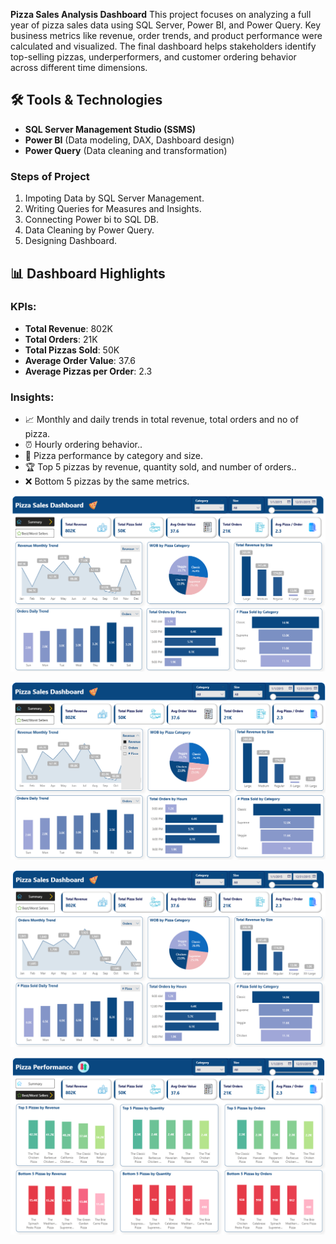 **Pizza Sales Analysis Dashboard** 
This project focuses on analyzing a full year of pizza sales data using SQL Server, Power BI, and Power Query. Key business metrics like revenue, order trends, and product performance were calculated and visualized. The final dashboard helps stakeholders identify top-selling pizzas, underperformers, and customer ordering behavior across different time dimensions.

## 🛠️ Tools & Technologies

- **SQL Server Management Studio (SSMS)**  
- **Power BI** (Data modeling, DAX, Dashboard design)  
- **Power Query** (Data cleaning and transformation)

### Steps of Project
1. Impoting Data by SQL Server Management.
3. Writing Queries for Measures and Insights.
4. Connecting Power bi to SQL DB.
5. Data Cleaning by Power Query.
7. Designing Dashboard.

## 📊 Dashboard Highlights

### KPIs:
- **Total Revenue**: 802K  
- **Total Orders**: 21K  
- **Total Pizzas Sold**: 50K  
- **Average Order Value**: 37.6  
- **Average Pizzas per Order**: 2.3

### Insights:
- 📈 Monthly and daily trends in total revenue, total orders and no of pizza.  
- ⏰ Hourly ordering behavior..  
- 🍕 Pizza performance by category and size.
- 🏆 Top 5 pizzas by revenue, quantity sold, and number of orders..  
- ❌ Bottom 5 pizzas by the same metrics.

![image alt](https://github.com/AbdelrahmanAdelAbo-Bakr/Pizza-Sales/blob/7210faa5c5a1be9fdd7f0c53cbd8faa71d6bd1ef/Summary.png)

![image alt](https://github.com/AbdelrahmanAdelAbo-Bakr/Pizza-Sales/blob/7210faa5c5a1be9fdd7f0c53cbd8faa71d6bd1ef/Summary%20Scrolling.png)

![image alt](https://github.com/AbdelrahmanAdelAbo-Bakr/Pizza-Sales/blob/1993f8e6c5cea83eb6d611f0ec052e1db2f9c24c/Summary%202.png)

![image alt](https://github.com/AbdelrahmanAdelAbo-Bakr/Pizza-Sales/blob/7210faa5c5a1be9fdd7f0c53cbd8faa71d6bd1ef/Performance.png)

